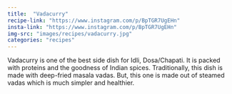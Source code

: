 ```yaml
---
title:  "Vadacurry"
recipe-link: "https://www.instagram.com/p/BpTGR7UgEHn"
insta-link: "https://www.instagram.com/p/BpTGR7UgEHn"
img-src: "images/recipes/vadacurry.jpg"
categories: "recipes"
---
```

Vadacurry is one of the best side dish for Idli, Dosa/Chapati. It is packed with proteins and the goodness of Indian spices. Traditionally, this dish is made with deep-fried masala vadas. But, this one is made out of steamed vadas which is much simpler and healthier.
    